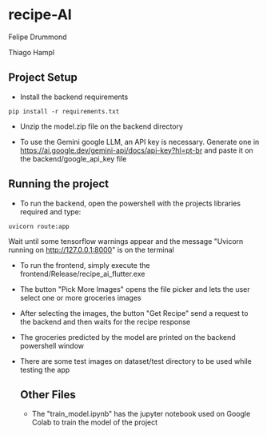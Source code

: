 # recipe-AI 
Felipe Drummond

Thiago Hampl

## Project Setup
- Install the backend requirements
```
pip install -r requirements.txt
```

- Unzip the model.zip file on the backend directory

- To use the Gemini google LLM, an API key is necessary. Generate one in https://ai.google.dev/gemini-api/docs/api-key?hl=pt-br and paste it on the backend/google_api_key file

## Running the project

- To run the backend, open the powershell with the projects libraries required and type:
```
uvicorn route:app
```
Wait until some tensorflow warnings appear and the message "Uvicorn running on http://127.0.0.1:8000" is on the terminal

- To run the frontend, simply execute the frontend/Release/recipe_ai_flutter.exe

- The button "Pick More Images" opens the file picker and lets the user select one or more groceries images

- After selecting the images, the button "Get Recipe" send a request to the backend and then waits for the recipe response

- The groceries predicted by the model are printed on the backend powershell window

- There are some test images on dataset/test directory to be used while testing the app

  ## Other Files
  - The "train_model.ipynb" has the jupyter notebook used on Google Colab to train the model of the project
  
